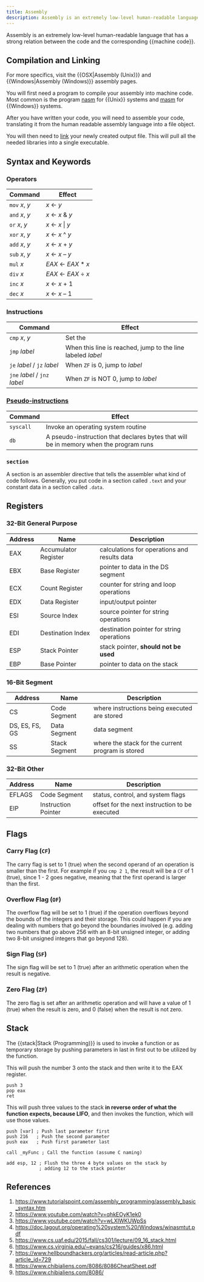 ```yaml
---
title: Assembly
description: Assembly is an extremely low-level human-readable language that has a strong relation between the code and the corresponding machine code.
---
```


Assembly is an extremely low-level human-readable language that has a strong relation between the code and the corresponding {{machine code}}.

## Compilation and Linking

For more specifics, visit the {{OSX|Assembly (Unix)}} and {{Windows|Assembly (Windows)}} assembly pages. 

You will first need a program to compile your assembly into machine code. Most common is the program [nasm][] for {{Unix}} systems and [masm][] for {{Windows}} systems.

After you have written your code, you will need to assemble your code, translating it from the human readable assembly language into a file object.

You will then need to [link](https://en.wikipedia.org/wiki/Linker_%28computing%29) your newly created output file. This will pull all the needed libraries into a single executable. 

## Syntax and Keywords

### Operators

| Command | Effect |
| -------------- | ------------------------------------------------------------ |
| `mov` *x*, *y* | *x* ← *y*                                                    |
| `and` *x*, *y* | *x* ← *x* & *y*                                           |
| `or` *x*, *y*  | *x* ← *x* \| *y*                                            |
| `xor` *x*, *y* | *x* ← *x* ^ *y*                                           |
| `add` *x*, *y* | *x* ← *x* + *y*                                              |
| `sub` *x*, *y* | *x* ← *x* – *y*                                              |
|  `mul` *x* | *EAX* ← *EAX* * *x* |
|  `div` *x* | *EAX* ← *EAX* ÷ *x* |
| `inc` *x*      | *x* ← *x* + 1                                                |
| `dec` *x*      | *x* ← *x* – 1                                                |

### Instructions

| Command                       | Effect                                                      |
| ----------------------------- | ----------------------------------------------------------- |
| `cmp` *x*, *y*                | Set the                                                     |
| `jmp` *label*                 | When this line is reached, jump to the line labeled *label* |
| `je` *label* / `jz` *label*   | When `ZF` is 0, jump to *label*                             |
| `jne` *label* / `jnz` *label* | When `ZF` is NOT 0, jump to *label*                         |

### [Pseudo-instructions](http://www.nasm.us/xdoc/2.11.02/html/nasmdoc3.html#section-3.2)

| Command   | Effect                                                       |
| --------- | ------------------------------------------------------------ |
| `syscall` | Invoke an operating system routine                           |
| `db`      | A pseudo-instruction that declares bytes that will be in memory when the program runs |

### `section`

A section is an assembler directive that tells the assembler what kind of code follows. Generally, you put code in a section called `.text` and your constant data in a section called `.data`.

## Registers

### 32-Bit General Purpose

Address | Name | Description
--- | --- | ---
EAX | Accumulator Register | calculations for operations and results data
EBX | Base Register | pointer to data in the DS segment 
ECX | Count Register | counter for string and loop operations 
EDX | Data Register | input/output pointer 
ESI | Source Index | source pointer for string operations 
EDI | Destination Index | destination pointer for string operations 
ESP | Stack Pointer | stack pointer, **should not be used** 
EBP | Base Pointer | pointer to data on the stack 

### 16-Bit Segment

| Address        | Name          | Description                                       |
| -------------- | ------------- | ------------------------------------------------- |
| CS             | Code Segment  | where instructions being executed are stored      |
| DS, ES, FS, GS | Data Segment  | data segment                                      |
| SS             | Stack Segment | where the stack for the current program is stored |

### 32-Bit Other

| Address | Name                | Description                                    |
| ------- | ------------------- | ---------------------------------------------- |
| EFLAGS  | Code Segment        | status, control, and system flags              |
| EIP     | Instruction Pointer | offset for the next instruction to be executed |

## Flags

### Carry Flag (`CF`)

The carry flag is set to 1 (true) when the second operand of an operation is smaller than the first. For example if you `cmp 2 1`, the result will be a `CF` of 1 (true), since 1 - 2 goes negative, meaning that the first operand is larger than the first.

### Overflow Flag (`OF`)

The overflow flag will be set to 1 (true) if the operation overflows beyond the bounds of the integers and their storage. This could happen if you are dealing with numbers that go beyond the boundaries involved (e.g. adding two numbers that go above 256 with an 8-bit unsigned integer, or adding two 8-bit unsigned integers that go beyond 128).

### Sign Flag (`SF`)

The sign flag will be set to 1 (true) after an arithmetic operation when the result is negative.  

### Zero Flag (`ZF`)

The zero flag is set after an arithmetic operation and will have a value of 1 (true) when the result is zero, and 0 (false) when the result is not zero.

## Stack

The {{stack|Stack (Programming)}} is used to invoke a function or as temporary storage by pushing parameters in last in first out to be utilized by the function.

This will push the number 3 onto the stack and then write it to the EAX register.

```assembly
push 3
pop eax
ret
```

This will push three values to the stack **in reverse order of what the function expects, because LIFO**, and then invokes the function, which will use those values.

```assembly
push [var] ; Push last parameter first
push 216   ; Push the second parameter
push eax   ; Push first parameter last

call _myFunc ; Call the function (assume C naming)

add esp, 12	; Flush the three 4 byte values on the stack by 
			; adding 12 to the stack pointer
```

## References

1. https://www.tutorialspoint.com/assembly_programming/assembly_basic_syntax.htm
6. https://www.youtube.com/watch?v=qhkEOyK1ek0
7. https://www.youtube.com/watch?v=wLXIWKUWpSs
4. https://doc.lagout.org/operating%20system%20/Windows/winasmtut.pdf
9. https://www.cs.uaf.edu/2015/fall/cs301/lecture/09_16_stack.html
10. https://www.cs.virginia.edu/~evans/cs216/guides/x86.html
7. https://www.hellboundhackers.org/articles/read-article.php?article_id=729
8. https://www.chibialiens.com/8086/8086CheatSheet.pdf
9. https://www.chibialiens.com/8086/

[masm]: https://www.masm32.com
[nasm]: https://nasm.us/
[homebrew]: https://brew.sh/

